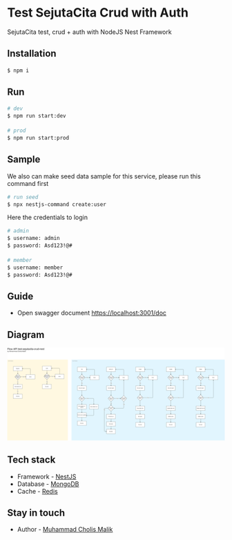 # Test SejutaCita Crud with Auth
SejutaCita test, crud + auth with NodeJS Nest Framework

## Installation

```bash
$ npm i
```

## Run

```bash
# dev
$ npm run start:dev

# prod
$ npm run start:prod
```

## Sample
We also can make seed data sample for this service, please run this command first

```bash
# run seed
$ npx nestjs-command create:user
```

Here the credentials to login
```bash
# admin
$ username: admin
$ password: Asd123!@#

# member
$ username: member
$ password: Asd123!@#
```

## Guide
- Open swagger document
  [https://localhost:3001/doc](https://localhost:3001/doc)

## Diagram
![Screenshot](diagram.png)

## Tech stack
- Framework - [NestJS](https://nestjs.com/)
- Database - [MongoDB](https://www.mongodb.com/)
- Cache - [Redis](https://redis.io/)

## Stay in touch
- Author - [Muhammad Cholis Malik](https://www.linkedin.com/in/mcholismalik/)
